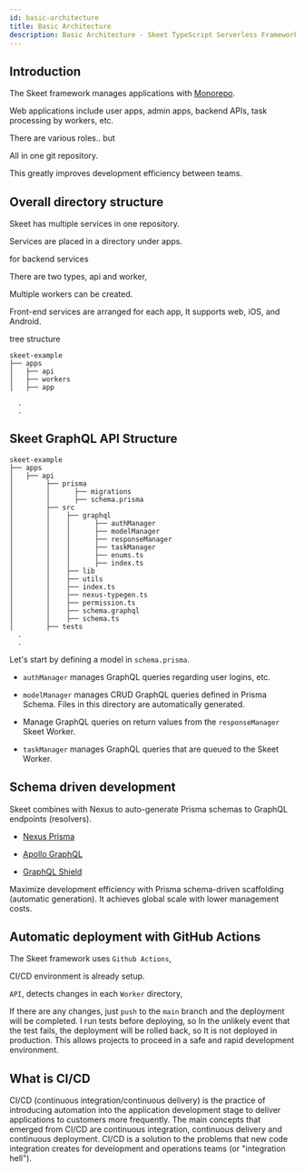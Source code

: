 ```yaml
---
id: basic-architecture
title: Basic Architecture
description: Basic Architecture - Skeet TypeScript Serverless Framework
---
```


## Introduction

The Skeet framework manages applications with [Monorepo](https://en.wikipedia.org/wiki/Monorepo).

Web applications include user apps, admin apps, backend APIs, task processing by workers, etc.

There are various roles.. but

All in one git repository.

This greatly improves development efficiency between teams.

## Overall directory structure

Skeet has multiple services in one repository.

Services are placed in a directory under apps.

for backend services

There are two types, api and worker,

Multiple workers can be created.

Front-end services are arranged for each app,
It supports web, iOS, and Android.

tree structure

```
skeet-example
├── apps
│   ├── api
│   ├── workers
│   ├── app

  .
  .
```

## Skeet GraphQL API Structure

```
skeet-example
├── apps
│   ├── api
│        ├── prisma
│        │      ├── migrations
│        │      ├── schema.prisma
│        ├── src
│        │    ├── graphql
│        │    │      ├── authManager
│        │    │      ├── modelManager
│        │    │      ├── responseManager
│        │    │      ├── taskManager
│        │    │      ├── enums.ts
│        │    │      ├── index.ts
│        │    ├── lib
│        │    ├── utils
│        │    ├── index.ts
│        │    ├── nexus-typegen.ts
│        │    ├── permission.ts
│        │    ├── schema.graphql
│        │    ├── schema.ts
│        ├── tests
  .
  .
```

Let's start by defining a model in `schema.prisma`.

- `authManager` manages GraphQL queries regarding user logins, etc.

- `modelManager` manages CRUD GraphQL queries defined in Prisma Schema. Files in this directory are automatically generated.

- Manage GraphQL queries on return values ​​from the `responseManager` Skeet Worker.

- `taskManager` manages GraphQL queries that are queued to the Skeet Worker.

## Schema driven development

Skeet combines with Nexus to auto-generate Prisma schemas to GraphQL endpoints (resolvers).

- [Nexus Prisma](https://graphql-nexus.github.io/nexus-prisma)

- [Apollo GraphQL](https://www.apollographql.com/)

- [GraphQL Shield](https://the-guild.dev/graphql/shield/docs)

Maximize development efficiency with Prisma schema-driven scaffolding (automatic generation). It achieves global scale with lower management costs.

## Automatic deployment with GitHub Actions

The Skeet framework uses `Github Actions`,

CI/CD environment is already setup.

`API`, detects changes in each `Worker` directory,

If there are any changes, just `push` to the `main` branch and the deployment will be completed.
I run tests before deploying, so
In the unlikely event that the test fails, the deployment will be rolled back, so
It is not deployed in production.
This allows projects to proceed in a safe and rapid development environment.

## What is CI/CD

CI/CD (continuous integration/continuous delivery) is the practice of introducing automation into the application development stage to deliver applications to customers more frequently. The main concepts that emerged from CI/CD are continuous integration, continuous delivery and continuous deployment. CI/CD is a solution to the problems that new code integration creates for development and operations teams (or "integration hell").
